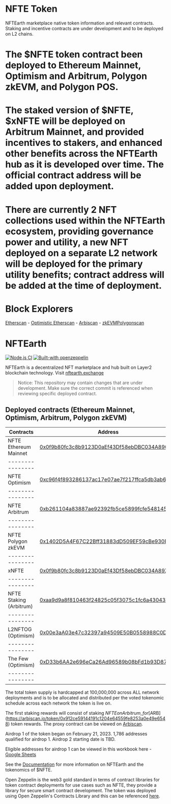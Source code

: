 # NFTE Token

NFTEarth marketplace native token information and relevant contracts. Staking and incentive contracts are under development and to be deployed on L2 chains. 

# The $NFTE token contract been deployed to Ethereum Mainnet, Optimism and Arbitrum, Polygon zkEVM, and Polygon POS.

# The staked version of $NFTE, $xNFTE will be deployed on Arbitrum Mainnet, and provided incentives to stakers, and enhanced other benefits across the NFTEarth hub as it is developed over time. The official contract address will be added upon deployment. 

# There are currently 2 NFT collections used within the NFTEarth ecosystem, providing governance power and utility, a new NFT deployed on a separate L2 network will be deployed for the primary utility benefits; contract address will be added at the time of deployment.

# Block Explorers

[Etherscan](https://etherscan.io/token/0x0f9b80fc3c8b9123d0aef43df58ebdbc034a8901) - 
[Optimistic Etherscan](https://optimistic.etherscan.io/address/0xc96f4f893286137ac17e07ae7f217ffca5db3ab6) -
[Arbiscan](https://arbiscan.io/address/0xb261104a83887ae92392fb5ce5899fcfe5481456) - 
[zkEVMPolygonscan](https://zkevm.polygonscan.com/token/0x1402d5a4f67c22bff31883dd509ef59cbe930b88)
# NFTEarth

[![Node.js CI](https://github.com/consenlabs/tokenlon-contracts/actions/workflows/node.js.yml/badge.svg?branch=master)](https://github.com/consenlabs/tokenlon-contracts/actions/workflows/node.js.yml)
[![Built-with openzeppelin](https://img.shields.io/badge/built%20with-OpenZeppelin-3677FF)](https://docs.openzeppelin.com/)

NFTEarth is a decentralized NFT marketplace and hub built on Layer2 blockchain technology. Visit [nftearth.exchange](https://nftearth.exchange)

> Notice: This repository may contain changes that are under development. Make sure the correct commit is referenced when reviewing specific deployed contract.


## Deployed contracts (Ethereum Mainnet, Optimism, Arbitrum, Polygon zkEVM)

| Contracts                        | Address                                                                                                               | Module           |
| -------------------------------- | --------------------------------------------------------------------------------------------------------------------- | ---------------- |
| NFTE  Ethereum Mainnet                         | [0x0f9b80fc3c8b9123D0aEf43Df58ebDBC034A8901](https://etherscan.io/address/0x0f9b80fc3c8b9123d0aef43df58ebdbc034a8901) | Token            |
| ---------------- |
| NFTE  Optimism                   | [0xc96f4f893286137ac17e07ae7f217ffca5db3ab6](https://optimistic.etherscan.io/address/0xc96f4f893286137ac17e07ae7f217ffca5db3ab61) | Token            |
| ---------------- |
| NFTE  Arbitrum                   | [0xb261104a83887ae92392fb5ce5899fcfe5481456](https://arbiscan.io/address/0xb261104a83887ae92392fb5ce5899fcfe5481456) | Token            |
| ---------------- |
| NFTE Polygon zkEVM                            | [0x1402D5A4F67C22Bff31883dD509EF59cBe930B88](https://zkevm.polygonscan.com/token/0x1402d5a4f67c22bff31883dd509ef59cbe930b88) | Token          |
| ---------------- |
| xNFTE                            | [0x0f9b80fc3c8b9123D0aEf43Df58ebDBC034A89XX](https://etherscan.io/address/0x0f9b80fc3c8b9123d0aef43df58ebdbc034a8901) | Staking          |
| ---------------- |
| NFTE Staking (Arbitrum)     | [0xaa9d9a8f810463f24825c05f3075c1fc6a430430](https://arbiscan.io/address/0xaa9d9a8f810463f24825c05f3075c1fc6a430430) | Staking Proxy          |
| ---------------- |
| L2NFTOG (Optimism)               | [0x00e3aA03e47c32397a94509E50B0558988C0D04E](https://optimistic.etherscan.io/address/0x00e3aa03e47c32397a94509e50b0558988c0d04e)        | NFT              |
| ---------------- |
| The Few (Optimism)               | [0xD33b6AA2e696eCa26Ad96589b08bFd1b93D870E4](https://optimistic.etherscan.io/address/0xd33b6aa2e696eca26ad96589b08bfd1b93d870e4) | NFT            |
| ---------------- |

The total token supply is hardcapped at 100,000,000 across ALL network deployments and is to be allocated and distributed per the voted tokenomic schedule across each network the token is live on.

The first staking rewards will consist of staking $NFTE on Arbitrum, for [$ARB](https://arbiscan.io/token/0x912ce59144191c1204e64559fe8253a0e49e6548) token rewards. The proxy contract can be viewed on [Arbiscan](https://arbiscan.io/address/0xaa9d9a8f810463f24825c05f3075c1fc6a430430).

Airdrop 1 of the token began on February 21, 2023. 1,786 addresses qualified for airdrop 1. Airdrop 2 starting date is TBD.

Eligible addresses for airdrop 1 can be viewed in this workbook here - [Google Sheets](https://docs.google.com/spreadsheets/d/1IkqCVrBkbT_s4IkQAbFAkgWXHICVqO7eKBE_AumzZco/edit?usp=sharing)

See the [Documentation](docs.nftearth.exchange) for more information on NFTEarth and the tokenomics of $NFTE.

Open Zeppelin is the web3 gold standard in terms of contract libraries for token contract deployments for use cases such as NFTE, they provide a library for secure smart contract development. The token was deployed using Open Zeppelin's Contracts Library and this can be referenced [here](https://docs.openzeppelin.com/contracts/4.x/).

